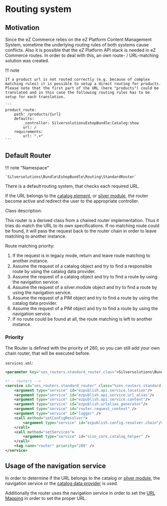 # Routing system

## Motivation

Since the eZ Commerce relies on the eZ Platform Content Management System, sometime the underlying routing rules of both systems cause conflicts. Also it is possible that the eZ Platform API stack is needed in eZ Commerce routes. In order to deal with this, an own route- / URL-matching solution was created.

!!! note

    If a product url is not routed correctly (e.g. because of complex matching rules) it is possible to setup a direct routing for products. Please note that the first part of the URL (here "products") could be translated and in this case the following routing rules has to be setup for each translation.

    ``` 
    product_route:
        path: /products/{url}
        defaults:
            _controller: SilversolutionsEshopBundle:Catalog:show
            url: /
        requirements:
            url: ".+"
    ```

## Default Router

!!! note "Namespace"

    `Silversolutions\Bundle\EshopBundle\Routing\StandardRouter`

There is a default routing system, that checks each required URL.

If the URL belongs to the [catalog element](../product_category_catalogelement.md), or [silver module](../../../../cookbook/silver.module.md), the router become active and redirect the user to the appropriate controller.

Class description:

This router is a derived class from a chained router implementation. Thus it tries do match the URL to its own specifications. If no matching route could be found, it will pass the request back to the router chain in order to leave matching to another instance.

Route matching priority:

1.  If the request is in legacy mode, return and leave route matching to another instance.
2.  Assume the request of a catalog object and try to find a responsible route by using the catalog data provider.
3.  Assume the request of a catalog object and try to find a route by using the navigation service.
4.  Assume the request of a silver.module object and try to find a route by using the navigation service.
5.  Assume the request of a PIM object and try to find a route by using the catalog data provider.
6.  Assume the request of a PIM object and try to find a route by using the navigation service.
7.  If no route could be found at all, the route matching is left to another instance.

### Priority

The Router is defined with the priority of 280, so you can still add your own chain router, that will be executed before.

`services.xml`:

``` xml
<parameter key="ses_routers.standard_router.class">Silversolutions\Bundle\EshopBundle\Routing\StandardRouter</parameter>

<!-- routers -->
<service id="ses_routers.standard_router" class="%ses_routers.standard_router.class%">
    <argument type="service" id="ezpublish.api.service.location"/>
    <argument type="service" id="ezpublish.api.service.url_alias"/>
    <argument type="service" id="ezpublish.api.service.content"/>
    <argument type="service" id="ezpublish.urlalias_generator"/>
    <argument type="service" id="router.request_context" />
    <argument type="service" id="logger" />
    <call method="setConfigResolver">
        <argument type="service" id="ezpublish.config.resolver.chain"/>
    </call>
    <call method="setServices">
        <argument type="service" id="siso_core.catalog_helper" />
    </call>
    <tag name="router" priority="280" />
</service>
```

## Usage of the navigation service

In order to determine if the URL belongs to the catalog or [silver module](../../../../cookbook/silver.module.md), the navigation service or the [catalog data provider](../access_dataprovider_via_php) is used.

Additionally the router uses the navigation service in order to set the [URL Mapping](../access_dataprovider_via_php) in order to set the proper URL.
